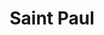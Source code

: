 ---
title: "Saint Paul"
hashtag: "saint-paul"
tags:
  - City
  - Ramsey County
  - Minnesota
  - Mississippi River
subdivision-of:
  - Ramsey County
related:
  - Minneapolis
---